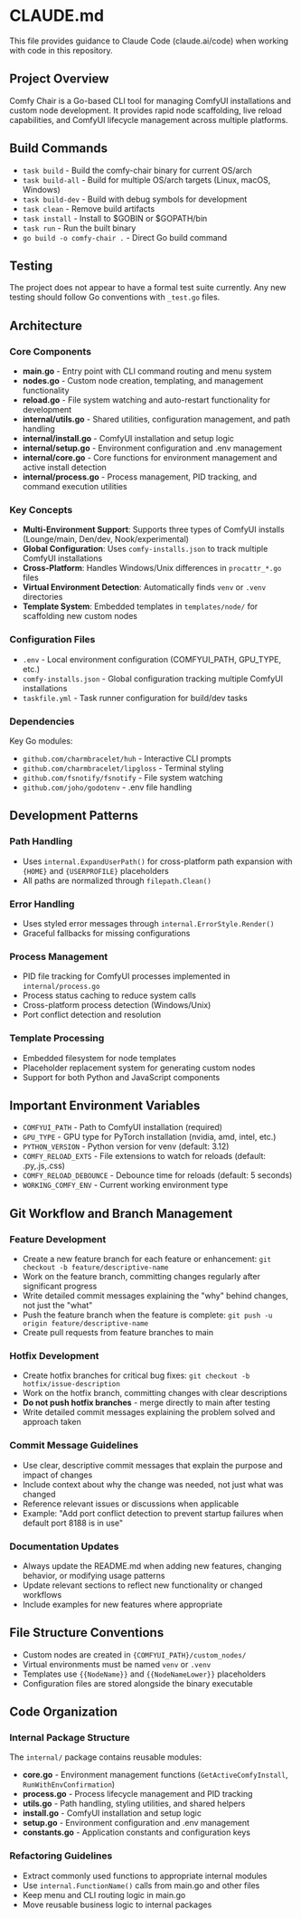 # CLAUDE.md

This file provides guidance to Claude Code (claude.ai/code) when working with code in this repository.

## Project Overview

Comfy Chair is a Go-based CLI tool for managing ComfyUI installations and custom node development. It provides rapid node scaffolding, live reload capabilities, and ComfyUI lifecycle management across multiple platforms.

## Build Commands

- `task build` - Build the comfy-chair binary for current OS/arch
- `task build-all` - Build for multiple OS/arch targets (Linux, macOS, Windows)
- `task build-dev` - Build with debug symbols for development
- `task clean` - Remove build artifacts
- `task install` - Install to $GOBIN or $GOPATH/bin
- `task run` - Run the built binary
- `go build -o comfy-chair .` - Direct Go build command

## Testing

The project does not appear to have a formal test suite currently. Any new testing should follow Go conventions with `_test.go` files.

## Architecture

### Core Components

- **main.go** - Entry point with CLI command routing and menu system
- **nodes.go** - Custom node creation, templating, and management functionality
- **reload.go** - File system watching and auto-restart functionality for development
- **internal/utils.go** - Shared utilities, configuration management, and path handling
- **internal/install.go** - ComfyUI installation and setup logic
- **internal/setup.go** - Environment configuration and .env management
- **internal/core.go** - Core functions for environment management and active install detection
- **internal/process.go** - Process management, PID tracking, and command execution utilities

### Key Concepts

- **Multi-Environment Support**: Supports three types of ComfyUI installs (Lounge/main, Den/dev, Nook/experimental)
- **Global Configuration**: Uses `comfy-installs.json` to track multiple ComfyUI installations
- **Cross-Platform**: Handles Windows/Unix differences in `procattr_*.go` files
- **Virtual Environment Detection**: Automatically finds `venv` or `.venv` directories
- **Template System**: Embedded templates in `templates/node/` for scaffolding new custom nodes

### Configuration Files

- `.env` - Local environment configuration (COMFYUI_PATH, GPU_TYPE, etc.)
- `comfy-installs.json` - Global configuration tracking multiple ComfyUI installations
- `taskfile.yml` - Task runner configuration for build/dev tasks

### Dependencies

Key Go modules:
- `github.com/charmbracelet/huh` - Interactive CLI prompts
- `github.com/charmbracelet/lipgloss` - Terminal styling
- `github.com/fsnotify/fsnotify` - File system watching
- `github.com/joho/godotenv` - .env file handling

## Development Patterns

### Path Handling
- Uses `internal.ExpandUserPath()` for cross-platform path expansion with `{HOME}` and `{USERPROFILE}` placeholders
- All paths are normalized through `filepath.Clean()`

### Error Handling
- Uses styled error messages through `internal.ErrorStyle.Render()`
- Graceful fallbacks for missing configurations

### Process Management
- PID file tracking for ComfyUI processes implemented in `internal/process.go`
- Process status caching to reduce system calls
- Cross-platform process detection (Windows/Unix)
- Port conflict detection and resolution

### Template Processing
- Embedded filesystem for node templates
- Placeholder replacement system for generating custom nodes
- Support for both Python and JavaScript components

## Important Environment Variables

- `COMFYUI_PATH` - Path to ComfyUI installation (required)
- `GPU_TYPE` - GPU type for PyTorch installation (nvidia, amd, intel, etc.)
- `PYTHON_VERSION` - Python version for venv (default: 3.12)
- `COMFY_RELOAD_EXTS` - File extensions to watch for reloads (default: .py,.js,.css)
- `COMFY_RELOAD_DEBOUNCE` - Debounce time for reloads (default: 5 seconds)
- `WORKING_COMFY_ENV` - Current working environment type

## Git Workflow and Branch Management

### Feature Development
- Create a new feature branch for each feature or enhancement: `git checkout -b feature/descriptive-name`
- Work on the feature branch, committing changes regularly after significant progress
- Write detailed commit messages explaining the "why" behind changes, not just the "what"
- Push the feature branch when the feature is complete: `git push -u origin feature/descriptive-name`
- Create pull requests from feature branches to main

### Hotfix Development
- Create hotfix branches for critical bug fixes: `git checkout -b hotfix/issue-description`
- Work on the hotfix branch, committing changes with clear descriptions
- **Do not push hotfix branches** - merge directly to main after testing
- Write detailed commit messages explaining the problem solved and approach taken

### Commit Message Guidelines
- Use clear, descriptive commit messages that explain the purpose and impact of changes
- Include context about why the change was needed, not just what was changed
- Reference relevant issues or discussions when applicable
- Example: "Add port conflict detection to prevent startup failures when default port 8188 is in use"

### Documentation Updates
- Always update the README.md when adding new features, changing behavior, or modifying usage patterns
- Update relevant sections to reflect new functionality or changed workflows
- Include examples for new features where appropriate

## File Structure Conventions

- Custom nodes are created in `{COMFYUI_PATH}/custom_nodes/`
- Virtual environments must be named `venv` or `.venv`
- Templates use `{{NodeName}}` and `{{NodeNameLower}}` placeholders
- Configuration files are stored alongside the binary executable

## Code Organization

### Internal Package Structure
The `internal/` package contains reusable modules:
- **core.go** - Environment management functions (`GetActiveComfyInstall`, `RunWithEnvConfirmation`)
- **process.go** - Process lifecycle management and PID tracking
- **utils.go** - Path handling, styling utilities, and shared helpers
- **install.go** - ComfyUI installation and setup logic
- **setup.go** - Environment configuration and .env management
- **constants.go** - Application constants and configuration keys

### Refactoring Guidelines
- Extract commonly used functions to appropriate internal modules
- Use `internal.FunctionName()` calls from main.go and other files
- Keep menu and CLI routing logic in main.go
- Move reusable business logic to internal packages